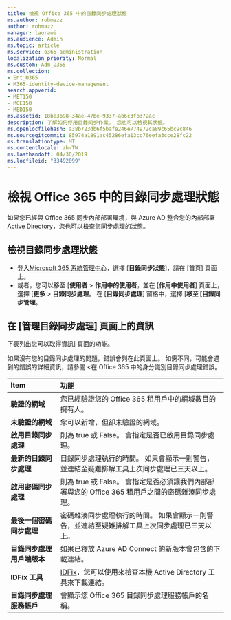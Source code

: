 ```yaml
---
title: 檢視 Office 365 中的目錄同步處理狀態
ms.author: robmazz
author: robmazz
manager: laurawi
ms.audience: Admin
ms.topic: article
ms.service: o365-administration
localization_priority: Normal
ms.custom: Adm_O365
ms.collection:
- Ent_O365
- M365-identity-device-management
search.appverid:
- MET150
- MOE150
- MED150
ms.assetid: 18be3b98-34ae-47be-9337-ab6c3fb372ac
description: 了解如何停用目錄同步作業。 您也可以檢視其狀態。
ms.openlocfilehash: a38b723db6f5bafe246e774972ca89c65bc9c846
ms.sourcegitcommit: 85974a1891ac45286efa13cc76eefa3cce28fc22
ms.translationtype: MT
ms.contentlocale: zh-TW
ms.lasthandoff: 04/30/2019
ms.locfileid: "33492099"
---
```

# <a name="view-directory-synchronization-status-in-office-365"></a>檢視 Office 365 中的目錄同步處理狀態

如果您已經與 Office 365 同步內部部署環境，與 Azure AD 整合您的內部部署 Active Directory，您也可以檢查您同步處理的狀態。
  
## <a name="view-directory-synchronization-status"></a>檢視目錄同步處理狀態

- 登入[Microsoft 365 系統管理中心](https://admin.microsoft.com)，選擇 [**目錄同步狀態**]，請在 [首頁] 頁面上。
- 或者，您可以移至 [**使用者** \> **作用中的使用者**，並在 [**作用中使用者**] 頁面上，選擇 [**更多** \> **目錄同步處理**。 在 [**目錄同步處理**] 窗格中，選擇 [**移至 [目錄同步管理**。

## <a name="information-on-the-manage-directory-synchronization-page"></a>在 [管理目錄同步處理] 頁面上的資訊

下表列出您可以取得資訊] 頁面的功能。
  
如果沒有您的目錄同步處理的問題，錯誤會列在此頁面上。 如需不同，可能會遇到的錯誤的詳細資訊，請參閱 <<c0>在 Office 365 中的身分識別目錄同步處理錯誤。
  
|**Item**|**功能**|
|:-----|:-----|
|**驗證的網域** | 您已經驗證您的 Office 365 租用戶中的網域數目的擁有人。 |
|**未驗證的網域** | 您可以新增，但卻未驗證的網域。 |
|**啟用目錄同步處理** |則為 true 或 False。 會指定是否已啟用目錄同步處理。 |
|**最新的目錄同步處理** | 目錄同步處理執行的時間。 如果會顯示一則警告，並連結至疑難排解工具上次同步處理已三天以上。 |
|**啟用密碼同步處理** | 則為 true 或 False。 會指定是否必須讓我們內部部署與您的 Office 365 租用戶之間的密碼雜湊同步處理。 |
|**最後一個密碼同步處理** | 密碼雜湊同步處理執行的時間。 如果會顯示一則警告，並連結至疑難排解工具上次同步處理已三天以上。 |
|**目錄同步處理用戶端版本** | 如果已釋放 Azure AD Connect 的新版本會包含的下載連結。 |
|**IDFix 工具** | [IDFix](install-and-run-idfix.md)，您可以使用來檢查本機 Active Directory 工具來下載連結。 |
|**目錄同步處理服務帳戶** | 會顯示您 Office 365 目錄同步處理服務帳戶的名稱。 |